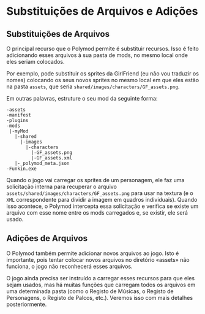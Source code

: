 # Substituições de Arquivos e Adições

## Substituições de Arquivos

O principal recurso que o Polymod permite é substituir recursos. Isso é feito adicionando esses arquivos à sua pasta de mods, no mesmo local onde eles seriam colocados.

Por exemplo, pode substituir os sprites da GirlFriend (eu não vou traduzir os nomes) colocando os seus novos sprites no mesmo local em que eles estão na pasta `assets`, que seria `shared/images/characters/GF_assets.png`.

Em outras palavras, estruture o seu mod da seguinte forma:

```
-assets
-manifest
-plugins
-mods
 |-myMod
   |-shared
     |-images
       |-characters
         |-GF_assets.png
         |-GF_assets.xml
   |-_polymod_meta.json
-Funkin.exe
```

Quando o jogo vai carregar os sprites de um personagem, ele faz uma solicitação interna para recuperar o arquivo `assets/shared/images/characters/GF_assets.png` para usar na textura (e o `XML` correspondente para dividir a imagem em quadros individuais). Quando isso acontece, o Polymod intercepta essa solicitação e verifica se existe um arquivo com esse nome entre os mods carregados e, se existir, ele será usado.

## Adições de Arquivos

O Polymod também permite adicionar novos arquivos ao jogo. Isto é importante, pois tentar colocar novos arquivos no diretório «assets» não funciona, o jogo não reconhecerá esses arquivos.

O jogo ainda precisa ser instruído a carregar esses recursos para que eles sejam usados, mas há muitas funções que carregam todos os arquivos em uma determinada pasta (como o Registo de Músicas, o Registo de Personagens, o Registo de Palcos, etc.). Veremos isso com mais detalhes posteriormente.